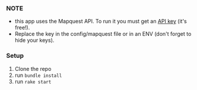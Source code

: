 

### NOTE
- this app uses the Mapquest API. To run it you must get an [API key](https://developer.mapquest.com/) (it's free!). 
- Replace the key in the config/mapquest file or in an ENV (don't forget to hide your keys).

### Setup
1. Clone the repo
2. run `bundle install`
3. run `rake start`





